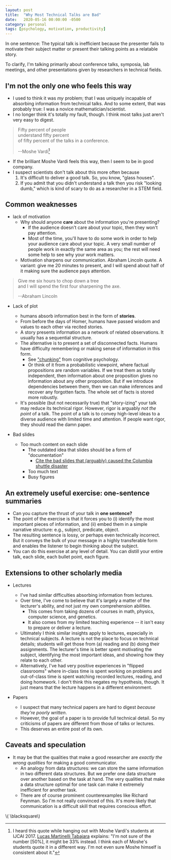 ```yaml
---
layout: post
title:  "Why Most Technical Talks are Bad"
date:   2020-05-16 00:00:00 -0500
category: personal 
tags: [psychology, motivation, productivity] 
---
```


In one sentence: The typical talk is inefficient 
                 because the presenter fails to 
                 motivate their subject matter
                 or 
                 present their talking points as a relatable story.

To clarify, I'm talking primarily about conference talks, symposia, lab meetings, and other presentations
given by researchers in technical fields.

## I'm not the only one who feels this way

* I used to think it was _my_ problem;
  that I was uniquely incapable of absorbing information from technical talks.
  And to some extent, that was probably true: I was a novice mathematician/scientist. 
* I no longer think it's totally my fault, though.
  I think most talks just aren't very easy to digest.

> Fifty percent of people  
> understand fifty percent  
> of fifty percent of the talks in a conference.
>
> --Moshe Vardi[^1]

* If the brilliant Moshe Vardi feels this way, then I seem to be in good company. 
* I suspect scientists don't talk about this more often because 
    1. It's difficult to deliver a good talk. So, you know, "glass houses".
    2. If you admit that you didn't understand a talk then you risk "looking dumb,"
       which is kind of scary to do as a researcher in a STEM field.

## Common weaknesses

* lack of motivation
    - Why should anyone **care** about the information you're presenting?
        - If the audience doesn't care about your topic, then they won't pay attention.
        - Most of the time, you'll have to do some work in order to help your audience care about your topic.
          A very small number of people work in exactly the same area as you; the rest will need some help to see why your work matters.
    - Motivation sharpens our communication.
      Abraham Lincoln quote.
      A variant: give me 20 minutes to present, and I will spend about half of it making sure the audience pays attention.

> Give me six hours to chop down a tree  
> and I will spend the first four sharpening the axe.
>
> --Abraham Lincoln

* Lack of plot
    - humans absorb information best in the form of **stories**.
    - From before the days of Homer, humans have passed wisdom and values to each other via recited stories.
    - A story presents information as a network of related observations.
      It usually has a sequential structure.
    - The alternative is to present a set of disconnected facts.
      Humans have difficulty remembering or making sense of information in this form.
        * See ["chunking"](https://en.wikipedia.org/wiki/Chunking_(psychology)) from cognitive psychology.
        * Or think of it from a probabilistic viewpoint, where factual propositions are random variables.
          If we treat them as totally independent, then information about one proposition gives no information about any other proposition.
          But if we introduce dependencies between them, then we can make inferences and recover any forgotten facts.
          The whole set of facts is stored more robustly.
    - It's possible (but not necessarily true) that "story-izing" your talk may reduce its technical rigor.
      However, rigor is arguably _not the point_ of a talk.
      The point of a talk is to convey high-level ideas to a diverse audience with limited time and attention.
      If people want rigor, they should read the damn paper.

* Bad slides
    - Too much content on each slide
        * The outdated idea that slides should be a form of "documentation"
            - [Cite the bad slides that (arguably) caused the Columbia shuttle disaster](https://mcdreeamiemusings.com/blog/2019/4/13/gsux1h6bnt8lqjd7w2t2mtvfg81uhx)
        * Too much text
        * Busy figures


## An extremely useful exercise: one-sentence summaries

* Can you capture the thrust of your talk in **one sentence?** 
* The point of the exercise is that it forces you to (i) identify the most important pieces of information,
  and (ii) embed them in a simple narrative structure: e.g., subject, predicate, object.
* The resulting sentence is lossy, or perhaps even technically incorrect.
  But it conveys the bulk of your message in a highly transferable form
  and enables the listener to begin thinking about the subject.
* You can do this exercise at any level of detail.
  You can distill your entire talk, each slide, each bullet point, each figure.


## Extensions to other scholarly media

* Lectures
    - I've had similar difficulties absorbing information from lectures.
    - Over time, I've come to believe that it's largely a matter of the lecturer's ability,
      and not just my own comprehension abilities.
        * This comes from taking dozens of courses in math, physics, computer science, and genetics.
        * It also comes from my limited teaching experience -- it isn't easy to prepare or deliver a lecture.
    - Ultimately I think similar insights apply to lectures, especially in technical subjects.
      A lecture is not the place to focus on technical details; students will get those from (a) reading and (b) doing their assignments.
      The lecturer's time is better spent motivating the subject, identifying the most important ideas, and showing how they relate to each other.
    - Alternatively, I've had very positive experiences in "flipped classrooms" where in-class time is spent working on problems and out-of-class time is spent watching recorded lectures, reading, and doing homework.
      I don't think this negates my hypothesis, though.
      It just means that the lecture happens in a different environment.

* Papers
    - I suspect that many technical papers are hard to digest _because they're poorly written_.
    - However, the goal of a paper is to provide full technical detail. 
      So my criticisms of papers are different from those of talks or lectures.
    - This deserves an entire post of its own.

## Caveats and speculation

* It may be that the qualities that make a good researcher are _exactly the wrong qualities_ for making a good communicator.
    - An analogy from data structures: we can store the same information in two different data structures.
      But we prefer one data structure over another based on the task at hand.
      The very qualities that make a data structure optimal for one task can make it extremely inefficient for another task. 
    - There are of course prominent counterexamples like Richard Feynman.
      So I'm not really convinced of this.
      It's more likely that communication is a difficult skill that requires conscious effort.

\\( \blacksquare\\)  

[^1]: I heard this quote while hanging out with Moshe Vardi's students at IJCAI 2017.
      [Lucas Martinelli Tabajara](https://www.cs.rice.edu/~lm30/)
      explains: "I'm not sure of the number [50%], it might be 33% instead. 
      I think each of Moshe's students quote it in a different way.
      I'm not even sure Moshe himself is consistent about it."


